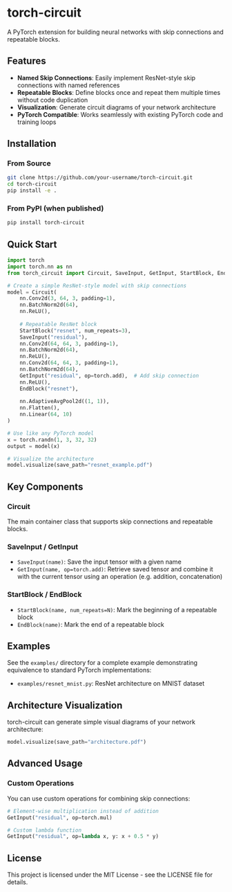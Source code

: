 # torch-circuit

A PyTorch extension for building neural networks with skip connections and repeatable blocks.

## Features

- **Named Skip Connections**: Easily implement ResNet-style skip connections with named references
- **Repeatable Blocks**: Define blocks once and repeat them multiple times without code duplication
- **Visualization**: Generate circuit diagrams of your network architecture
- **PyTorch Compatible**: Works seamlessly with existing PyTorch code and training loops

## Installation

### From Source

```bash
git clone https://github.com/your-username/torch-circuit.git
cd torch-circuit
pip install -e .
```

### From PyPI (when published)

```bash
pip install torch-circuit
```

## Quick Start

```python
import torch
import torch.nn as nn
from torch_circuit import Circuit, SaveInput, GetInput, StartBlock, EndBlock

# Create a simple ResNet-style model with skip connections
model = Circuit(
    nn.Conv2d(3, 64, 3, padding=1),
    nn.BatchNorm2d(64),
    nn.ReLU(),
        
    # Repeatable ResNet block
    StartBlock("resnet", num_repeats=3),
    SaveInput("residual"),
    nn.Conv2d(64, 64, 3, padding=1),
    nn.BatchNorm2d(64),
    nn.ReLU(),
    nn.Conv2d(64, 64, 3, padding=1),
    nn.BatchNorm2d(64),
    GetInput("residual", op=torch.add),  # Add skip connection
    nn.ReLU(),
    EndBlock("resnet"),
    
    nn.AdaptiveAvgPool2d((1, 1)),
    nn.Flatten(),
    nn.Linear(64, 10)
)

# Use like any PyTorch model
x = torch.randn(1, 3, 32, 32)
output = model(x)

# Visualize the architecture
model.visualize(save_path="resnet_example.pdf")
```

## Key Components

### Circuit

The main container class that supports skip connections and repeatable blocks.

### SaveInput / GetInput

- `SaveInput(name)`: Save the input tensor with a given name
- `GetInput(name, op=torch.add)`: Retrieve saved tensor and combine it with the current tensor using an operation (e.g. addition, concatenation)

### StartBlock / EndBlock

- `StartBlock(name, num_repeats=N)`: Mark the beginning of a repeatable block
- `EndBlock(name)`: Mark the end of a repeatable block

## Examples

See the `examples/` directory for a complete example demonstrating equivalence to standard PyTorch implementations:

- `examples/resnet_mnist.py`: ResNet architecture on MNIST dataset

## Architecture Visualization

torch-circuit can generate simple visual diagrams of your network architecture:

```python
model.visualize(save_path="architecture.pdf")
```

## Advanced Usage

### Custom Operations

You can use custom operations for combining skip connections:

```python
# Element-wise multiplication instead of addition
GetInput("residual", op=torch.mul)

# Custom lambda function
GetInput("residual", op=lambda x, y: x + 0.5 * y)
```

## License

This project is licensed under the MIT License - see the LICENSE file for details.

